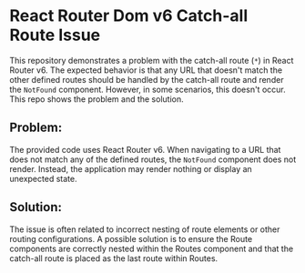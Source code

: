 # React Router Dom v6 Catch-all Route Issue

This repository demonstrates a problem with the catch-all route (`*`) in React Router v6.  The expected behavior is that any URL that doesn't match the other defined routes should be handled by the catch-all route and render the `NotFound` component. However, in some scenarios, this doesn't occur. This repo shows the problem and the solution.

## Problem:
The provided code uses React Router v6. When navigating to a URL that does not match any of the defined routes, the `NotFound` component does not render. Instead, the application may render nothing or display an unexpected state.

## Solution:
The issue is often related to incorrect nesting of route elements or other routing configurations.  A possible solution is to ensure the Route components are correctly nested within the Routes component and that the catch-all route is placed as the last route within Routes.